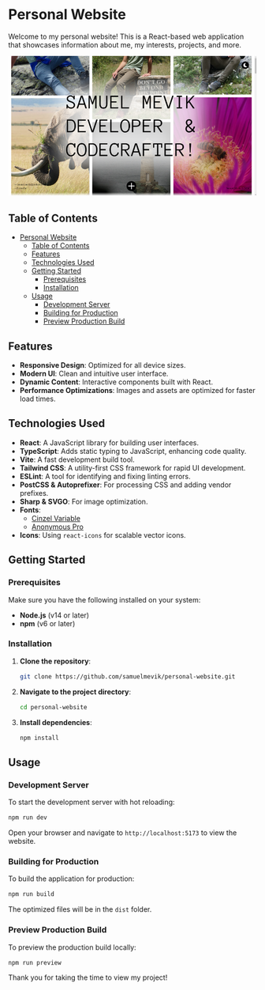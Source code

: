 # Personal Website

Welcome to my personal website! This is a React-based web application that showcases information about me, my interests, projects, and more.

![img](./.readme/page.png)


## Table of Contents

- [Personal Website](#personal-website)
  - [Table of Contents](#table-of-contents)
  - [Features](#features)
  - [Technologies Used](#technologies-used)
  - [Getting Started](#getting-started)
    - [Prerequisites](#prerequisites)
    - [Installation](#installation)
  - [Usage](#usage)
    - [Development Server](#development-server)
    - [Building for Production](#building-for-production)
    - [Preview Production Build](#preview-production-build)

## Features

- **Responsive Design**: Optimized for all device sizes.
- **Modern UI**: Clean and intuitive user interface.
- **Dynamic Content**: Interactive components built with React.
- **Performance Optimizations**: Images and assets are optimized for faster load times.

## Technologies Used

- **React**: A JavaScript library for building user interfaces.
- **TypeScript**: Adds static typing to JavaScript, enhancing code quality.
- **Vite**: A fast development build tool.
- **Tailwind CSS**: A utility-first CSS framework for rapid UI development.
- **ESLint**: A tool for identifying and fixing linting errors.
- **PostCSS & Autoprefixer**: For processing CSS and adding vendor prefixes.
- **Sharp & SVGO**: For image optimization.
- **Fonts**:
  - [Cinzel Variable](https://fonts.google.com/specimen/Cinzel)
  - [Anonymous Pro](https://fonts.google.com/specimen/Anonymous+Pro)
- **Icons**: Using `react-icons` for scalable vector icons.

## Getting Started

### Prerequisites

Make sure you have the following installed on your system:

- **Node.js** (v14 or later)
- **npm** (v6 or later)

### Installation

1. **Clone the repository**:

   ```bash
   git clone https://github.com/samuelmevik/personal-website.git
   ```

2. **Navigate to the project directory**:

   ```bash
   cd personal-website
   ```

3. **Install dependencies**:

   ```bash
   npm install
   ```

## Usage

### Development Server

To start the development server with hot reloading:

```bash
npm run dev
```

Open your browser and navigate to `http://localhost:5173` to view the website.

### Building for Production

To build the application for production:

```bash
npm run build
```

The optimized files will be in the `dist` folder.

### Preview Production Build

To preview the production build locally:

```bash
npm run preview
```

Thank you for taking the time to view my project!
